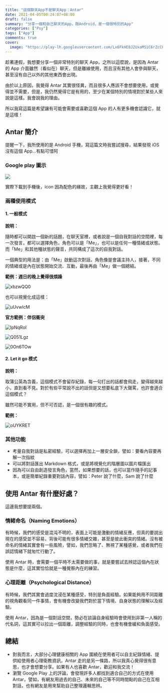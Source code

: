 ```yaml
---
title: "這個聊天App不是聊天App：Antar"
date: 2021-04-05T00:24:07+08:00
draft: false
summary: "分享一個和自己聊天的App，限Android，是一個很特別的App"
categories: ["Psy"]
tags: ["App"]
comments: true
cover:
  image: "https://play-lh.googleusercontent.com/Lx6FkHE8J2UxaMSiC6rZcCH6ornY7dTQmGE39oADR-w1dDT5G4fpZ_14EM4F9U-7FYs=s360" # image path/url
---
```


趁著連假，我想要分享一個非常特別的聊天 App，之所以這麼說，是因為 Antar 的 App 介面雖然（看似在）聊天，但是離線使用，而且沒有其他人會參與聊天，甚至沒有自己以外的其他東西會出現。

由於以上原因，我覺得 Antar 其實很怪異，而且很多人應該不會想要使用，或覺得並不需要，但是，我仍然覺得它是有用的，至少在某個特別的情境對於某些人來說是這樣。我會說我的理由。

所以我寫這篇是希望讓有可能會需要或喜歡這個 App 的人有更多機會認識它，就是這樣！

## Antar 簡介

提醒一下，我所使用的是 Android 手機，寫這篇文時我嘗試搜尋，結果發現 iOS 沒有這個 App...有點可惜阿

### Google play 圖示

![](https://play-lh.googleusercontent.com/Lx6FkHE8J2UxaMSiC6rZcCH6ornY7dTQmGE39oADR-w1dDT5G4fpZ_14EM4F9U-7FYs=s360)

實際下載到手機後，icon 因為配色的緣故，主觀上我覺得更好看！

### 兩種使用模式

#### 1. 一般模式

**說明：**

隨時都可以開啟一個新的話題，在聊天室裡，或者說是一個自我對話的空間裡，每一次發言，都可以選擇角色，角色可以是「Me」，也可以是任何一種情緒或狀態。而「Me」和其他種狀態的聲音，共同構成了這次的自我對話。

一個典型的用法是：由「Me」啟動這次對話，角色像是會議主持人，接著，不同的情緒或是內在狀態開始交流、互動，最後再由「Me」做一個總結。

**範例：週日的晚上覺得很煩躁**

![xbzwQQ0](https://i.imgur.com/xbzwQQ0.png)

也可以視覺化成這樣：

![uUvwIcM](https://i.imgur.com/uUvwIcM.jpg)

**官方範例：伴侶衝突**

![lpNqRoI](https://i.imgur.com/lpNqRoI.png)

![Q051Lgz](https://i.imgur.com/Q051Lgz.png)

![0On6TOw](https://i.imgur.com/0On6TOw.png)

#### 2. Let it go 模式

**說明：**

取蒲公英為含義，這個模式不會留存紀錄，每一句打出的話都會飛走，變得越來越小，直到看不見。對於有些平常說不出的話但是又想要私底下大聲罵，也許會適合這個模式？

雖然可能不實用，但不可否認，是一個很有趣的模式。

**範例：**

![oUYKRET](https://i.imgur.com/oUYKRET.png)

### 其他功能

- 考量自我對話是私密經驗，可以選擇再加上一層安全鎖，譬如：要看內容要再解一次指紋
- 可以將對話匯出 Markdown 格式，或是將視覺化的階層圖以圖片檔匯出
- 因為可以自由創造發言角色，當然，如果想要的話，也可以當作隨手的記事本，或是簡單紀錄重要對話內容，譬如：Peter 說了什麼，Sam 說了什麼

## 使用 Antar 有什麼好處？

這邊我想要提兩個。

### 情緒命名（Naming Emotions）

有時候，我們的感受是混沌不明的，表面上可能是激動的情緒反應，但真的要說出現在的感受並不容易，背後可能有很多情緒交雜，甚至是彼此衝突的情緒。沒有被命名的情緒其實會有一些風險，譬如，我們忽略了、無視了某種感覺，或者我們在誤認情緒下就匆忙行動了。

使用 Antar 時，會需要一個平時不太需要做的事，就是要嘗試去辨認這個內在狀態是什麼，這其實恰恰就是一種覺察內在的練習。

### 心理距離（Psychological Distance）

有時候，我們其實會過度沈浸在某種感受，特別是負面經驗。如果能夠用不同距離的視角觀看同一件事情，會有機會改變我們對於當下情境、自身狀態的理解以及經驗。

使用 Antar，因為是一個對話空間，勢必在談論自身經驗時會使用到非第一人稱的代名詞，這其實可以拉出一個距離，調整經驗的同時，也會有機會緩和負面感受。

## 總結

- 對我而言，大部分心理健康相關的 App 圍繞在使用者可以自主紀錄情緒、提供給使用者心理衛教資訊，Antar 走的是另一條路，所以我真心覺得很有意思，也才會想要分享。如果有人也喜歡 Antar，歡迎和我交流！
- 瀏覽 Google Play 上的評論，會發現許多人都找到適合自己的方式在使用 Antar，譬如，有網友用過去的自己、未來的自己等不同時間點的自己在互相對話，也有網友是用來幫助自己整理邏輯思辨。
